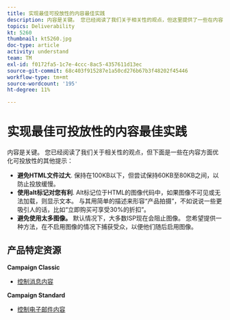 ```yaml
---
title: 实现最佳可投放性的内容最佳实践
description: 内容是关键。 您已经阅读了我们关于相关性的观点，但这里提供了一些在内容方面优化可投放性的其他提示。
topics: Deliverability
kt: 5260
thumbnail: kt5260.jpg
doc-type: article
activity: understand
team: TM
exl-id: f0172fa5-1c7e-4ccc-8ac5-4357611d13ec
source-git-commit: 68c403f915287e1a50cd276b67b3f48202f45446
workflow-type: tm+mt
source-wordcount: '195'
ht-degree: 11%

---
```


# 实现最佳可投放性的内容最佳实践

内容是关键。 您已经阅读了我们关于相关性的观点，但下面是一些在内容方面优化可投放性的其他提示：

* **避免HTML文件过大**. 保持在100KB以下，但尝试保持60KB至80KB之间，以防止投放缓慢。
* **使用alt标记对您有利**. Alt标记位于HTML的图像代码中，如果图像不可见或无法加载，则显示文本。 与其用简单的描述来形容“产品拍摄”，不如说说一些更吸引人的话，比如“立即购买可享受30%的折扣”。
* **避免使用太多图像。** 默认情况下，大多数ISP现在会阻止图像。 您希望提供一种方法，在不启用图像的情况下捕获受众，以便他们随后启用图像。

## 产品特定资源

**Campaign Classic**

* [控制消息内容](https://experienceleague.adobe.com/docs/campaign-classic/using/sending-messages/deliverability-management/control-message-content.html)

**Campaign Standard**

* [控制电子邮件内容](https://experienceleague.adobe.com/docs/campaign-standard/using/testing-and-sending/managing-deliverability/control-email-content.html#testing-and-sending)
